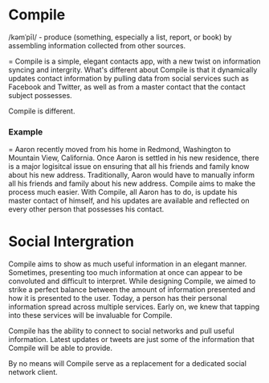 Compile
=======
/kəmˈpīl/ - produce (something, especially a list, report, or book) by assembling information collected from other sources.

=
Compile is a simple, elegant contacts app, with a new twist on information syncing and intergrity. What's different about Compile is that it dynamically updates contact information by pulling data from social services such as Facebook and Twitter, as well as from a master contact that the contact subject possesses. 

Compile is different.

### Example ###
=
Aaron recently moved from his home in Redmond, Washington to Mountain View, California. Once Aaron is settled in his new residence, there is a major logisitcal issue on ensuring that all his friends and family know about his new address. Traditionally, Aaron would have to manually inform all his friends and family about his new address. Compile aims to make the process much easier. With Compile, all Aaron has to do, is update his master contact of himself, and his updates are available and reflected on every other person that possesses his contact. 

Social Intergration
======
Compile aims to show as much useful information in an elegant manner. Sometimes, presenting too much information at once can appear to be convoluted and difficult to interpret. While designing Compile, we aimed to strike a perfect balance between the amount of information presented and how it is presented to the user. Today, a person has their personal information spread across multiple services. Early on, we knew that tapping into these services will be invaluable for Compile.

Compile has the ability to connect to social networks and pull useful information. Latest updates or tweets are just some of the information that Compile will be able to provide.

By no means will Compile serve as a replacement for a dedicated social network client.

